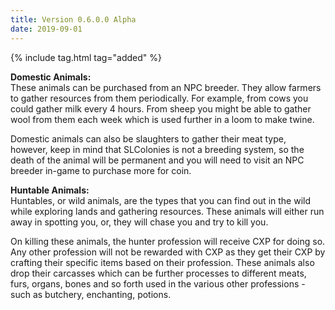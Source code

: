 ```yaml
---
title: Version 0.6.0.0 Alpha
date: 2019-09-01
---
```

{% include tag.html tag="added" %}

**Domestic Animals:**<br>
These animals can be purchased from an NPC breeder. They allow farmers to gather resources from them periodically. For example, from cows you could gather milk every 4 hours. From sheep you might be able to gather wool from them each week which is used further in a loom to make twine.

Domestic animals can also be slaughters to gather their meat type, however, keep in mind that SLColonies is not a breeding system, so the death of the animal will be permanent and you will need to visit an NPC breeder in-game to purchase more for coin.

**Huntable Animals:**<br>
Huntables, or wild animals, are the types that you can find out in the wild while exploring lands and gathering resources. These animals will either run away in spotting you, or, they will chase you and try to kill you.

On killing these animals, the hunter profession will receive CXP for doing so. Any other profession will not be rewarded with CXP as they get their CXP by crafting their specific items based on their profession. These animals also drop their carcasses which can be further processes to different meats, furs, organs, bones and so forth used in the various other professions - such as butchery, enchanting, potions.